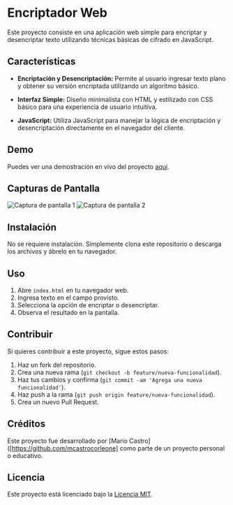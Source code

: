 # Encriptador Web

Este proyecto consiste en una aplicación web simple para encriptar y desencriptar texto utilizando técnicas básicas de cifrado en JavaScript.

## Características

- **Encriptación y Desencriptación:** Permite al usuario ingresar texto plano y obtener su versión encriptada utilizando un algoritmo básico.
  
- **Interfaz Simple:** Diseño minimalista con HTML y estilizado con CSS básico para una experiencia de usuario intuitiva.

- **JavaScript:** Utiliza JavaScript para manejar la lógica de encriptación y desencriptación directamente en el navegador del cliente.

## Demo

Puedes ver una demostración en vivo del proyecto [aquí](link-to-demo).

## Capturas de Pantalla

![Captura de pantalla 1](screenshot1.png)
![Captura de pantalla 2](screenshot2.png)

## Instalación

No se requiere instalación. Simplemente clona este repositorio o descarga los archivos y ábrelo en tu navegador.

## Uso

1. Abre `index.html` en tu navegador web.
2. Ingresa texto en el campo provisto.
3. Selecciona la opción de encriptar o desencriptar.
4. Observa el resultado en la pantalla.

## Contribuir

Si quieres contribuir a este proyecto, sigue estos pasos:

1. Haz un fork del repositorio.
2. Crea una nueva rama (`git checkout -b feature/nueva-funcionalidad`).
3. Haz tus cambios y confirma (`git commit -am 'Agrega una nueva funcionalidad'`).
4. Haz push a la rama (`git push origin feature/nueva-funcionalidad`).
5. Crea un nuevo Pull Request.

## Créditos

Este proyecto fue desarrollado por [Mario Castro]([https://github.com/mcastrocorleone] como parte de un proyecto personal o educativo.

## Licencia

Este proyecto está licenciado bajo la [Licencia MIT](LICENSE).
